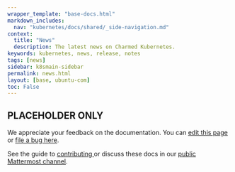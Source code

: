 ```yaml
---
wrapper_template: "base-docs.html"
markdown_includes:
  nav: "kubernetes/docs/shared/_side-navigation.md"
context:
  title: "News"
  description: The latest news on Charmed Kubernetes.
keywords: kubernetes, news, release, notes
tags: [news]
sidebar: k8smain-sidebar
permalink: news.html
layout: [base, ubuntu-com]
toc: False
---
```


## PLACEHOLDER ONLY

<!-- FEEDBACK -->
<div class="p-notification--information">
  <div class="p-notification__content">
    <p class="p-notification__message">We appreciate your feedback on the documentation. You can
    <a href="https://github.com/charmed-kubernetes/kubernetes-docs/edit/main/pages/k8s/
  </div>
</div>news.md" >edit this page</a> 
    or 
    <a href="https://github.com/charmed-kubernetes/kubernetes-docs/issues/new">file a bug here</a>.</p>
    <p>See the guide to <a href="/kubernetes/docs/how-to-contribute"> contributing </a> or discuss these docs in our <a href="https://chat.charmhub.io/charmhub/channels/kubernetes"> public Mattermost channel</a>.</p>
  </div>
</div>

